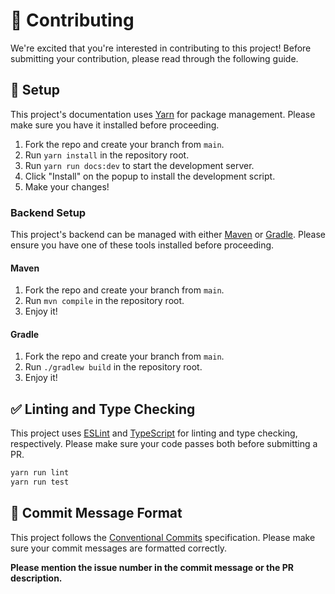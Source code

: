 # 🤝 Contributing

We're excited that you're interested in contributing to this project! Before submitting your contribution, please read through the following guide.

## 🔧 Setup

This project's documentation uses [Yarn](https://yarnpkg.com/) for package management. Please make sure you have it installed before proceeding.

1. Fork the repo and create your branch from `main`.
2. Run `yarn install` in the repository root.
3. Run `yarn run docs:dev` to start the development server.
4. Click "Install" on the popup to install the development script.
5. Make your changes!

### Backend Setup

This project's backend can be managed with either [Maven](https://maven.apache.org/) or [Gradle](https://gradle.org/). Please ensure you have one of these tools installed before proceeding.

#### Maven

1. Fork the repo and create your branch from `main`.
2. Run `mvn compile` in the repository root.
3. Enjoy it!

#### Gradle

1. Fork the repo and create your branch from `main`.
2. Run `./gradlew build` in the repository root.
3. Enjoy it!

## ✅ Linting and Type Checking

This project uses [ESLint](https://eslint.org/) and [TypeScript](https://www.typescriptlang.org/) for linting and type checking, respectively. Please make sure your code passes both before submitting a PR.

```bash
yarn run lint
yarn run test
```

## 📝 Commit Message Format

This project follows the [Conventional Commits](https://www.conventionalcommits.org/) specification. Please make sure your commit messages are formatted correctly.

**Please mention the issue number in the commit message or the PR description.**

